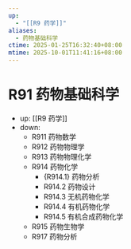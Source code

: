 ```yaml
---
up:
  - "[[R9 药学]]"
aliases:
  - 药物基础科学
ctime: 2025-01-25T16:32:40+08:00
mtime: 2025-10-01T11:41:16+08:00
---
```


# R91 药物基础科学

- up: [[R9 药学]]
- down:	
	- R911 药物数学
	- R912 药物物理学
	- R913 药物物理化学
	- R914 药物化学
		- {R914.1} 药物分析
		- R914.2 药物设计
		- R914.3 无机药物化学
		- R914.4 有机药物化学
		- R914.5 有机合成药物化学
	- R915 药物生物学
	- R917 药物分析
	

